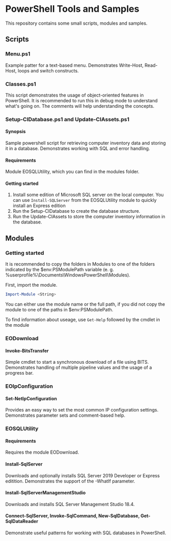 # PowerShell Tools and Samples

This repository contains some small scripts, modules and samples.

## Scripts

### Menu.ps1

Example patter for a text-based menu. Demonstrates Write-Host, Read-Host, loops and switch constructs.

### Classes.ps1

This script demonstrates the usage of object-oriented features in PowerShell. It is recommended to run this in debug mode to understand what's going on. The comments will help understanding the concepts.

### Setup-CIDatabase.ps1 and Update-CIAssets.ps1

#### Synopsis

Sample powershell script for retrieving computer inventory data and storing it in a database. Demonstrates working with SQL and error handling.

#### Requirements

Module EOSQLUtility, which you can find in the modules folder.

#### Getting started

1. Install some edition of Microsoft SQL server on the local computer. You can use ````Install-SQLServer```` from the EOSQLUtility module to quickly install an Express edition
2. Run the Setup-CIDatabase to create the database structure.
3. Run the Update-CIAssets to store the computer inventory information in the database.

## Modules

### Getting started

It is recommended to copy the folders in Modules to one of the folders indicated by the $env:PSModulePath variable (e. g. %userprofile%\Documents\WindowsPowerShell\Modules).

First, import the module.

````powershell
Import-Module <String>
````

You can either use the module name or the full path, if you did not copy the module to one of the paths in $env:PSModulePath.

To find information about useage, use ```Get-Help``` followed by the cmdlet in the module

### EODownload

#### Invoke-BitsTransfer

Simple cmdlet to start a synchronous download of a file using BITS. Demonstrates handling of multiple pipeline values and the usage of a progress bar.

### EOIpConfiguration

#### Set-NetIpConfiguration

Provides an easy way to set the most common IP configuration settings. Demonstrates parameter sets and comment-based help.

### EOSQLUtility

#### Requirements

Requires the module EODownload.

#### Install-SqlServer

Downloads and optionally installs SQL Server 2019 Developer or Express editition. Demonstrates the support of the -WhatIf parameter.

#### Install-SqlServerManagementStudio

Downloads and installs SQL Server Management Studio 18.4.

#### Connect-SqlServer, Invoke-SqlCommand, New-SqlDatabase, Get-SqlDataReader

Demonstrate useful patterns for working with SQL databases in PowerShell.
